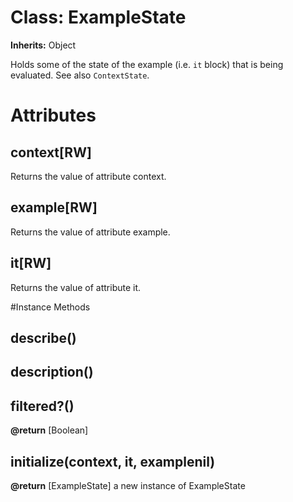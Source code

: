 # Class: ExampleState
**Inherits:** Object
    

Holds some of the state of the example (i.e. `it` block) that is being
evaluated. See also `ContextState`.


# Attributes
## context[RW] [](#attribute-i-context)
Returns the value of attribute context.

## example[RW] [](#attribute-i-example)
Returns the value of attribute example.

## it[RW] [](#attribute-i-it)
Returns the value of attribute it.


#Instance Methods
## describe() [](#method-i-describe)

## description() [](#method-i-description)

## filtered?() [](#method-i-filtered?)

**@return** [Boolean] 

## initialize(context, it, examplenil) [](#method-i-initialize)

**@return** [ExampleState] a new instance of ExampleState

